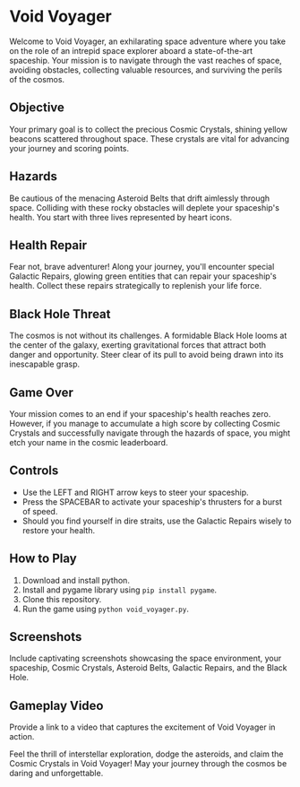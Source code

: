 # Void Voyager

Welcome to Void Voyager, an exhilarating space adventure where you take on the role of an intrepid space explorer aboard a state-of-the-art spaceship. Your mission is to navigate through the vast reaches of space, avoiding obstacles, collecting valuable resources, and surviving the perils of the cosmos.

## Objective

Your primary goal is to collect the precious Cosmic Crystals, shining yellow beacons scattered throughout space. These crystals are vital for advancing your journey and scoring points.

## Hazards

Be cautious of the menacing Asteroid Belts that drift aimlessly through space. Colliding with these rocky obstacles will deplete your spaceship's health. You start with three lives represented by heart icons.

## Health Repair

Fear not, brave adventurer! Along your journey, you'll encounter special Galactic Repairs, glowing green entities that can repair your spaceship's health. Collect these repairs strategically to replenish your life force.

## Black Hole Threat

The cosmos is not without its challenges. A formidable Black Hole looms at the center of the galaxy, exerting gravitational forces that attract both danger and opportunity. Steer clear of its pull to avoid being drawn into its inescapable grasp.

## Game Over

Your mission comes to an end if your spaceship's health reaches zero. However, if you manage to accumulate a high score by collecting Cosmic Crystals and successfully navigate through the hazards of space, you might etch your name in the cosmic leaderboard.

## Controls

- Use the LEFT and RIGHT arrow keys to steer your spaceship.
- Press the SPACEBAR to activate your spaceship's thrusters for a burst of speed.
- Should you find yourself in dire straits, use the Galactic Repairs wisely to restore your health.

## How to Play

1. Download and install python.
2. Install and pygame library using `pip install pygame`.
3. Clone this repository.
4. Run the game using `python void_voyager.py`.

## Screenshots

Include captivating screenshots showcasing the space environment, your spaceship, Cosmic Crystals, Asteroid Belts, Galactic Repairs, and the Black Hole.

## Gameplay Video

Provide a link to a video that captures the excitement of Void Voyager in action.

Feel the thrill of interstellar exploration, dodge the asteroids, and claim the Cosmic Crystals in Void Voyager! May your journey through the cosmos be daring and unforgettable.
